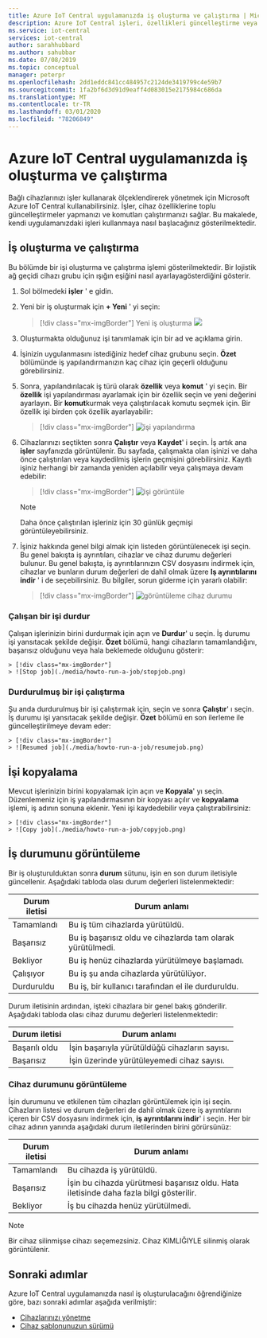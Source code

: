 ```yaml
---
title: Azure IoT Central uygulamanızda iş oluşturma ve çalıştırma | Microsoft Docs
description: Azure IoT Central işleri, özellikleri güncelleştirme veya bir komutu yürütme gibi toplu cihaz yönetimi özelliklerine izin verir.
ms.service: iot-central
services: iot-central
author: sarahhubbard
ms.author: sahubbar
ms.date: 07/08/2019
ms.topic: conceptual
manager: peterpr
ms.openlocfilehash: 2dd1eddc841cc484957c2124de3419799c4e59b7
ms.sourcegitcommit: 1fa2bf6d3d91d9eaff4d083015e2175984c686da
ms.translationtype: MT
ms.contentlocale: tr-TR
ms.lasthandoff: 03/01/2020
ms.locfileid: "78206849"
---
```

# <a name="create-and-run-a-job-in-your-azure-iot-central-application"></a>Azure IoT Central uygulamanızda iş oluşturma ve çalıştırma

Bağlı cihazlarınızı işler kullanarak ölçeklendirerek yönetmek için Microsoft Azure IoT Central kullanabilirsiniz. İşler, cihaz özelliklerine toplu güncelleştirmeler yapmanızı ve komutları çalıştırmanızı sağlar. Bu makalede, kendi uygulamanızdaki işleri kullanmaya nasıl başlacağınız gösterilmektedir.

## <a name="create-and-run-a-job"></a>İş oluşturma ve çalıştırma

Bu bölümde bir işi oluşturma ve çalıştırma işlemi gösterilmektedir. Bir lojistik ağ geçidi cihazı grubu için ışığın eşiğini nasıl ayarlayagösterdiğini gösterir.

1. Sol bölmedeki **işler** ' e gidin.

2. Yeni bir iş oluşturmak için **+ Yeni** ' yi seçin:

    > [!div class="mx-imgBorder"]
    > Yeni iş oluşturma ![](./media/howto-run-a-job/createnewjob.png)

3. Oluşturmakta olduğunuz işi tanımlamak için bir ad ve açıklama girin.

4. İşinizin uygulanmasını istediğiniz hedef cihaz grubunu seçin. **Özet** bölümünde iş yapılandırmanızın kaç cihaz için geçerli olduğunu görebilirsiniz.

5. Sonra, yapılandırılacak iş türü olarak **özellik** veya **komut** ' yi seçin. Bir **özellik** işi yapılandırması ayarlamak için bir özellik seçin ve yeni değerini ayarlayın. Bir **komut**kurmak veya çalıştırılacak komutu seçmek için. Bir özellik işi birden çok özellik ayarlayabilir:

    > [!div class="mx-imgBorder"]
    > ![işi yapılandırma](./media/howto-run-a-job/configurejob.png)

6. Cihazlarınızı seçtikten sonra **Çalıştır** veya **Kaydet**' i seçin. İş artık ana **işler** sayfanızda görüntülenir. Bu sayfada, çalışmakta olan işinizi ve daha önce çalıştırılan veya kaydedilmiş işlerin geçmişini görebilirsiniz. Kayıtlı işiniz herhangi bir zamanda yeniden açılabilir veya çalışmaya devam edebilir:

    > [!div class="mx-imgBorder"]
    > ![işi](./media/howto-run-a-job/viewjob.png) görüntüle

    > [!NOTE]
    > Daha önce çalıştırılan işleriniz için 30 günlük geçmişi görüntüleyebilirsiniz.

7. İşiniz hakkında genel bilgi almak için listeden görüntülenecek işi seçin. Bu genel bakışta iş ayrıntıları, cihazlar ve cihaz durumu değerleri bulunur. Bu genel bakışta, iş ayrıntılarınızın CSV dosyasını indirmek için, cihazlar ve bunların durum değerleri de dahil olmak üzere **Iş ayrıntılarını indir** ' i de seçebilirsiniz. Bu bilgiler, sorun giderme için yararlı olabilir:

    > [!div class="mx-imgBorder"]
    > ![görüntüleme cihaz durumu](./media/howto-run-a-job/downloaddetails.png)

### <a name="stop-a-running-job"></a>Çalışan bir işi durdur

Çalışan işlerinizin birini durdurmak için açın ve **Durdur**' u seçin. İş durumu işi yansıtacak şekilde değişir. **Özet** bölümü, hangi cihazların tamamlandığını, başarısız olduğunu veya hala beklemede olduğunu gösterir:

    > [!div class="mx-imgBorder"]
    > ![Stop job](./media/howto-run-a-job/stopjob.png)

### <a name="run-a-stopped-job"></a>Durdurulmuş bir işi çalıştırma

Şu anda durdurulmuş bir işi çalıştırmak için, seçin ve sonra **Çalıştır**' ı seçin. İş durumu işi yansıtacak şekilde değişir. **Özet** bölümü en son ilerleme ile güncelleştirilmeye devam eder:

    > [!div class="mx-imgBorder"]
    > ![Resumed job](./media/howto-run-a-job/resumejob.png)

## <a name="copy-a-job"></a>İşi kopyalama

Mevcut işlerinizin birini kopyalamak için açın ve **Kopyala**' yı seçin. Düzenlemeniz için iş yapılandırmasının bir kopyası açılır ve **kopyalama** işlemi, iş adının sonuna eklenir. Yeni işi kaydedebilir veya çalıştırabilirsiniz:

    > [!div class="mx-imgBorder"]
    > ![Copy job](./media/howto-run-a-job/copyjob.png)

## <a name="view-the-job-status"></a>İş durumunu görüntüleme

Bir iş oluşturulduktan sonra **durum** sütunu, işin en son durum iletisiyle güncellenir. Aşağıdaki tabloda olası durum değerleri listelenmektedir:

| Durum iletisi       | Durum anlamı                                          |
| -------------------- | ------------------------------------------------------- |
| Tamamlandı            | Bu iş tüm cihazlarda yürütüldü.              |
| Başarısız               | Bu iş başarısız oldu ve cihazlarda tam olarak yürütülmedi.  |
| Bekliyor              | Bu iş henüz cihazlarda yürütülmeye başlamadı.         |
| Çalışıyor              | Bu iş şu anda cihazlarda yürütülüyor.             |
| Durduruldu              | Bu iş, bir kullanıcı tarafından el ile durduruldu.           |

Durum iletisinin ardından, işteki cihazlara bir genel bakış gönderilir. Aşağıdaki tabloda olası cihaz durumu değerleri listelenmektedir:

| Durum iletisi       | Durum anlamı                                                     |
| -------------------- | ------------------------------------------------------------------ |
| Başarılı oldu            | İşin başarıyla yürütüldüğü cihazların sayısı.       |
| Başarısız               | İşin üzerinde yürütüleyemedi cihaz sayısı.       |

### <a name="view-the-device-status"></a>Cihaz durumunu görüntüleme

İşin durumunu ve etkilenen tüm cihazları görüntülemek için işi seçin. Cihazların listesi ve durum değerleri de dahil olmak üzere iş ayrıntılarını içeren bir CSV dosyasını indirmek için, **iş ayrıntılarını indir**' i seçin. Her bir cihaz adının yanında aşağıdaki durum iletilerinden birini görürsünüz:

| Durum iletisi       | Durum anlamı                                                                |
| -------------------- | ----------------------------------------------------------------------------- |
| Tamamlandı            | Bu cihazda iş yürütüldü.                                     |
| Başarısız               | İşin bu cihazda yürütmesi başarısız oldu. Hata iletisinde daha fazla bilgi gösterilir.  |
| Bekliyor              | İş bu cihazda henüz yürütülmedi.                                   |

> [!NOTE]
> Bir cihaz silinmişse cihazı seçemezsiniz. Cihaz KIMLIĞIYLE silinmiş olarak görüntülenir.

## <a name="next-steps"></a>Sonraki adımlar

Azure IoT Central uygulamanızda nasıl iş oluşturulacağını öğrendiğinize göre, bazı sonraki adımlar aşağıda verilmiştir:

- [Cihazlarınızı yönetme](howto-manage-devices.md)
- [Cihaz şablonunuzun sürümü](howto-version-device-template.md)
